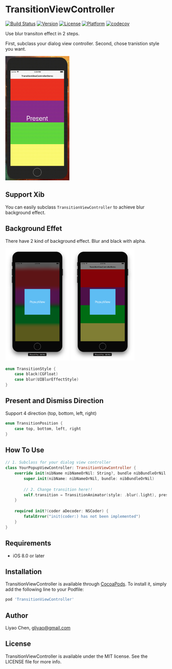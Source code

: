 # TransitionViewController

[![Build Status](https://travis-ci.org/gliyao/TransitionViewController.svg?branch=master)](https://travis-ci.org/gliyao/TransitionViewController) 
[![Version](https://img.shields.io/cocoapods/v/TransitionViewController.svg?style=flat)](http://cocoapods.org/pods/TransitionViewController)
[![License](https://img.shields.io/cocoapods/l/TransitionViewController.svg?style=flat)](http://cocoapods.org/pods/TransitionViewController)
[![Platform](https://img.shields.io/cocoapods/p/TransitionViewController.svg?style=flat)](http://cocoapods.org/pods/TransitionViewController)
[![codecov](https://codecov.io/gh/gliyao/TransitionViewController/branch/master/graph/badge.svg)](https://codecov.io/gh/gliyao/TransitionViewController)

Use blur transiton effect in 2 steps. 

First, subclass your dialog view controller.
Second, chose tranistion style you want.

<img src="./Resources/transition.gif" height="388" width="200"></img>

## Support Xib
You can easily subclass `TransitionViewController` to achieve blur background effect.


## Background Effet

There have 2 kind of background effect. Blur and black with alpha.

<img src="./Resources/darkBlurPopupView.png" height="351" width="200"></img>
<img src="./Resources/balck05PopupView.png" height="351" width="200"></img>

``` swift
enum TransitionStyle {
	case black(CGFloat)
	case blur(UIBlurEffectStyle)
}
```

## Present and Dismiss Direction

Support 4 direction (top, bottom, left, right)

``` swift
enum TransitionPosition {
	case top, bottom, left, right
}
```

## How To Use

``` swift
// 1. Subclass for your dialog view controller
class YourPopupViewController: TransitionViewController {
	override init(nibName nibNameOrNil: String?, bundle nibBundleOrNil: Bundle?) {
		super.init(nibName: nibNameOrNil, bundle: nibBundleOrNil)
		
		// 2. Change transition here!!
		self.transition = TransitionAnimator(style: .blur(.light), presentFrom: .bottom, dismissTo: .bottom)
	}

	required init?(coder aDecoder: NSCoder) {
		fatalError("init(coder:) has not been implemented")
	}
}
```

## Requirements

- iOS 8.0 or later

## Installation

TransitionViewController is available through [CocoaPods](http://cocoapods.org). To install
it, simply add the following line to your Podfile:

```ruby
pod 'TransitionViewController'
```

## Author

Liyao Chen, gliyao@gmail.com

## License

TransitionViewController is available under the MIT license. See the LICENSE file for more info.

